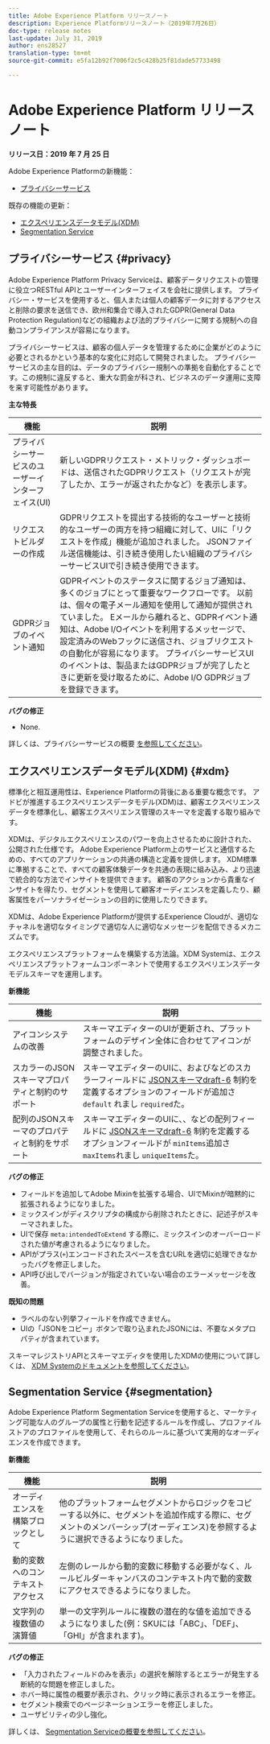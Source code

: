 ```yaml
---
title: Adobe Experience Platform リリースノート
description: Experience Platformリリースノート（2019年7月26日）
doc-type: release notes
last-update: July 31, 2019
author: ens28527
translation-type: tm+mt
source-git-commit: e5fa12b92f7006f2c5c428b25f81dade57733498

---
```



# Adobe Experience Platform リリースノート

**リリース日：2019 年 7 月 25 日**

Adobe Experience Platformの新機能：

* [プライバシーサービス](#privacy)

既存の機能の更新：

* [エクスペリエンスデータモデル(XDM)](#xdm)
* [Segmentation Service](#segmentation)

## プライバシーサービス {#privacy}

Adobe Experience Platform Privacy Serviceは、顧客データリクエストの管理に役立つRESTful APIとユーザーインターフェイスを会社に提供します。 プライバシー・サービスを使用すると、個人または個人の顧客データに対するアクセスと削除の要求を送信でき、欧州和集合で導入されたGDPR(General Data Protection Regulation)などの組織および法的プライバシーに関する規制への自動コンプライアンスが容易になります。

プライバシーサービスは、顧客の個人データを管理するために企業がどのように必要とされるかという基本的な変化に対応して開発されました。 プライバシーサービスの主な目的は、データのプライバシー規制への準拠を自動化することです。この規制に違反すると、重大な罰金が科され、ビジネスのデータ運用に支障を来す可能性があります。

**主な特長**

| 機能 | 説明 |
|---|---|
| プライバシーサービスのユーザーインターフェイス(UI) | 新しいGDPRリクエスト・メトリック・ダッシュボードは、送信されたGDPRリクエスト（リクエストが完了したか、エラーが返されたかなど）を表示します。 |
| リクエストビルダーの作成 | GDPRリクエストを提出する技術的なユーザーと技術的なユーザーの両方を持つ組織に対して、UIに「リクエストを作成」機能が追加されました。 JSONファイル送信機能は、引き続き使用したい組織のプライバシーサービスUIで引き続き使用できます。 |
| GDPRジョブのイベント通知 | GDPRイベントのステータスに関するジョブ通知は、多くのジョブにとって重要なワークフローです。 以前は、個々の電子メール通知を使用して通知が提供されていました。 Eメールから離れると、GDPRイベント通知は、Adobe I/Oイベントを利用するメッセージで、設定済みのWebフックに送信され、ジョブリクエストの自動化が容易になります。 プライバシーサービスUIのイベントは、製品またはGDPRジョブが完了したときに更新を受け取るために、Adobe I/O GDPRジョブを登録できます。 |

**バグの修正**

* None.

詳しくは、プライバシーサービスの概要 [を参照してください](../../privacy-service/home.md)。

## エクスペリエンスデータモデル(XDM) {#xdm}

標準化と相互運用性は、Experience Platformの背後にある重要な概念です。 アドビが推進するエクスペリエンスデータモデル(XDM)は、顧客エクスペリエンスデータを標準化し、顧客エクスペリエンス管理のスキーマを定義する取り組みです。

XDMは、デジタルエクスペリエンスのパワーを向上させるために設計された、公開された仕様です。 Adobe Experience Platform上のサービスと通信するための、すべてのアプリケーションの共通の構造と定義を提供します。 XDM標準に準拠することで、すべての顧客体験データを共通の表現に組み込み、より迅速で統合的な方法でインサイトを提供できます。 顧客のアクションから貴重なインサイトを得たり、セグメントを使用して顧客オーディエンスを定義したり、顧客属性をパーソナライゼーションの目的に使用したりできます。

XDMは、Adobe Experience Platformが提供するExperience Cloudが、適切なチャネルを適切なタイミングで適切な人に適切なメッセージを配信できるメカニズムです。

エクスペリエンスプラットフォームを構築する方法論。XDM Systemは、エクスペリエンスプラットフォームコンポーネントで使用するエクスペリエンスデータモデルスキーマを運用します。

**新機能**

| 機能 | 説明 |
|---|---|
| アイコンシステムの改善 | スキーマエディターのUIが更新され、プラットフォームのデザイン全体に合わせてアイコンが調整されました。 |
| スカラーのJSONスキーマプロパティと制約のサポート | スキーマエディターのUIに、およびなどのスカラーフィールドに [JSONスキーマdraft-6](https://tools.ietf.org/html/draft-wright-json-schema-01) 制約を定義するオプションのフィールドが追加さ `default` れまし `required`た。 |
| 配列のJSONスキーマのプロパティと制約をサポート | スキーマエディターのUIに、、などの配列フィールドに [JSONスキーマdraft-6](https://tools.ietf.org/html/draft-wright-json-schema-01) 制約を定義するオプションフィールドが `minItems`追加さ `maxItems`れまし `uniqueItems`た。 |

**バグの修正**

* フィールドを追加してAdobe Mixinを拡張する場合、UIでMixinが暗黙的に拡張されるようになりました。
* ミックスインがディスクリプタの構成から削除されたときに、記述子がスキーマされました。
* UIで保存 `meta:intendedToExtend` する際に、ミックスインのオーバーロードされた値が考慮されるようになりました。
* APIがプラス(`+`)エンコードされたスペースを含むURLを適切に処理できなかったバグを修正しました。
* API呼び出しでバージョンが指定されていない場合のエラーメッセージを改善。

**既知の問題**

* ラベルのない列挙フィールドを作成できません。
* UIの「JSONをコピー」ボタンで取り込まれたJSONには、不要なメタプロパティが含まれています。

スキーマレジストリAPIとスキーマエディタを使用したXDMの使用について詳しくは、 [XDM Systemのドキュメントを参照してください](../../xdm/home.md)。

## Segmentation Service {#segmentation}

Adobe Experience Platform Segmentation Serviceを使用すると、マーケティング可能な人のグループの属性と行動を記述するルールを作成し、プロファイルストアのプロファイルを使用して、それらのルールに基づいて実用的なオーディエンスを作成できます。

**新機能**

| 機能 | 説明 |
| -----------| ---------- |
| オーディエンスを構築ブロックとして | 他のプラットフォームセグメントからロジックをコピーする以外に、セグメントを追加作成する際に、セグメントのメンバーシップ(オーディエンス)を参照するように選択できるようになりました。 |
| 動的変数へのコンテキストアクセス | 左側のレールから動的変数に移動する必要がなく、ルールビルダーキャンバスのコンテキスト内で動的変数にアクセスできるようになりました。 |
| 文字列の複数値の演算値 | 単一の文字列ルールに複数の潜在的な値を追加できるようになりました(例：SKUには「ABC」、「DEF」、「GHI」が含まれます)。 |

**バグの修正**

* 「入力されたフィールドのみを表示」の選択を解除するとエラーが発生する断続的な問題を修正しました。
* ホバー時に属性の概要が表示され、クリック時に表示されるエラーを修正。
* セグメント検索でのページネーションエラーを修正しました。
* ユーザビリティの少し強化。

詳しくは、 [Segmentation Serviceの概要を参照してください](../../segmentation/home.md)。